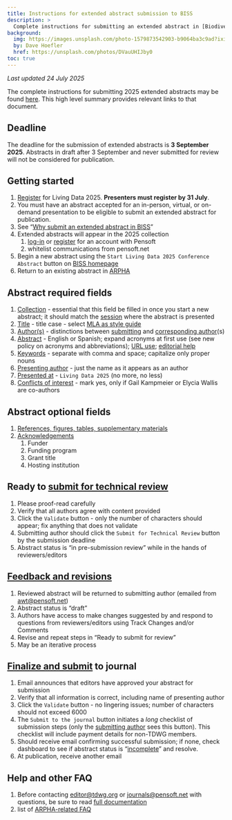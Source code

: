 ```yaml
---
title: Instructions for extended abstract submission to BISS
description: >
  Complete instructions for submitting an extended abstract in [Biodiversity Information Science and Standards](https://biss.pensoft.net/) for Living Data 2025.
background:
  img: https://images.unsplash.com/photo-1579873542903-b9064ba3c9ad?ixid=MnwxMjA3fDB8MHxwaG90by1wYWdlfHx8fGVufDB8fHx8&ixlib=rb-1.2.1&auto=format&fit=crop&w=2550&q=80
  by: Dave Hoefler
  href: https://unsplash.com/photos/DVauUHIJby0
toc: true
---
```



*Last updated 24 July 2025*

The complete instructions for submitting 2025 extended abstracts may be found [here](https://www.tdwg.org/conferences/2025/biss-abstract-submission/). This high level summary provides relevant links to that document.

## Deadline

The deadline for the submission of extended abstracts is **3 September 2025**. Abstracts in draft after 3 September and never submitted for review will not be considered for publication.

## Getting started

1. [Register](https://livingdata2025.com/registration.html) for Living Data 2025\. **Presenters must register by 31 July**.  
2. You must have an abstract accepted for an in-person, virtual, or on-demand presentation to be eligible to submit an extended abstract for publication.  
3. See “[Why submit an extended abstract in BISS](https://www.tdwg.org/conferences/2025/why-extended-abstract/)”  
4. Extended abstracts will appear in the 2025 collection  
   1. [log-in](https://biss.pensoft.net/login.php?redirurl=%2F) or [register](https://pensoft.net/register.php?register=1&gotourl=biss.pensoft.net%2F) for an account with Pensoft  
   2. whitelist communications from pensoft.net  
5. Begin a new abstract using the `Start Living Data 2025 Conference Abstract` button on [BISS homepage](https://biss.pensoft.net/)  
6. Return to an existing abstract in [ARPHA](https://arpha.pensoft.net/)

## Abstract required fields

1. [Collection](https://www.tdwg.org/conferences/2025/biss-abstract-submission/#collection) \- essential that this field be filled in once you start a new abstract; it should match the [session](https://livingdata2025.com/sessions.html) where the abstract is presented  
2. [Title](https://www.tdwg.org/conferences/2025/biss-abstract-submission/#title) \- title case \- select [MLA as style guide](https://titlecaseconverter.com/)  
3. [Author(s)](https://www.tdwg.org/conferences/2025/biss-abstract-submission/#authors) \- distinctions between [submitting](https://www.tdwg.org/conferences/2025/biss-abstract-submission/#submitting-author) and [corresponding author](https://www.tdwg.org/conferences/2025/biss-abstract-submission/#corresponding-author)(s)  
4. [Abstract](https://www.tdwg.org/conferences/2025/biss-abstract-submission/#abstract) \- English or Spanish; expand acronyms at first use (see new policy on acronyms and abbreviations); [URL use](https://www.tdwg.org/conferences/2025/biss-abstract-submission/#hyperlinks-and-endnotes); [editorial help](https://www.tdwg.org/conferences/2024/biss-abstract-submission/#editorial-help)  
5. [Keywords](https://www.tdwg.org/conferences/2025/biss-abstract-submission/#keywords) \- separate with comma and space; capitalize only proper nouns  
6. [Presenting author](https://www.tdwg.org/conferences/2025/biss-abstract-submission/#presenting-author) \- just the name as it appears as an author  
7. [Presented at](https://www.tdwg.org/conferences/2025/biss-abstract-submission/#presented-at) \- `Living Data 2025` (no more, no less)  
8. [Conflicts of interest](https://www.tdwg.org/conferences/2025/biss-abstract-submission/#required-fields) \- mark yes, only if Gail Kampmeier or Elycia Wallis are co-authors

## Abstract optional fields

1. [References, figures, tables, supplementary materials](https://www.tdwg.org/conferences/2025/biss-abstract-submission/#refs-figs-supplementary)  
2. [Acknowledgements](https://www.tdwg.org/conferences/2025/biss-abstract-submission/#acknowledgements)  
   1. Funder  
   2. Funding program  
   3. Grant title  
   4. Hosting institution

## Ready to [submit for technical review](https://www.tdwg.org/conferences/2025/biss-abstract-submission/#submit-for-technical-review)

1. Please proof-read carefully  
2. Verify that all authors agree with content provided  
3. Click the  `Validate` button \- only the number of characters should appear; fix anything that does not validate  
4. Submitting author should click the `Submit for Technical Review` button by the submission deadline  
5. Abstract status is “in pre-submission review” while in the hands of reviewers/editors

## [Feedback and revisions](https://www.tdwg.org/conferences/2025/biss-abstract-submission/#feedback-and-revisions)

1. Reviewed abstract will be returned to submitting author (emailed from awt@pensoft.net)  
2. Abstract status is “draft”  
3. Authors have access to make changes suggested by and respond to questions from reviewers/editors using Track Changes and/or Comments  
4. Revise and repeat steps in “Ready to submit for review”  
5. May be an iterative process

## [Finalize and submit](https://www.tdwg.org/conferences/2025/biss-abstract-submission/#finalize-and-submit-to-journal) to journal

1. Email announces that editors have approved your abstract for submission  
2. Verify that all information is correct, including name of presenting author  
3. Click the `Validate` button \- no lingering issues; number of characters should not exceed 6000  
4. The `Submit to the journal` button initiates a *long* checklist of submission steps (only the [submitting author](https://www.tdwg.org/conferences/2025/biss-abstract-submission/#submitting-author) sees this button). This checklist will include payment details for non-TDWG members.  
5. Should receive email confirming successful submission; if none, check dashboard to see if abstract status is “[incomplete](https://www.tdwg.org/conferences/2025/biss-abstract-submission/#incomplete-submission)” and resolve.  
6. At publication, receive another email

## Help and other FAQ

1. Before contacting editor@tdwg.org or journals@pensoft.net with questions, be sure to read [full documentation](https://www.tdwg.org/conferences/2025/biss-abstract-submission/)  
2. list of [ARPHA-related FAQ](https://www.tdwg.org/conferences/2025/biss-abstract-submission/#arpha-related-faqs)
